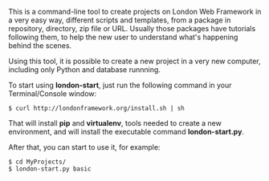 This is a command-line tool to create projects on London Web Framework in a very easy way, different scripts and templates,
from a package in repository, directory, zip file or URL. Usually those packages have tutorials following them, to help
the new user to understand what's happening behind the scenes.

Using this tool, it is possible to create a new project in a very new computer, including only Python and database runnning.

To start using **london-start**, just run the following command in your Terminal/Console window:

    $ curl http://londonframework.org/install.sh | sh

That will install **pip** and **virtualenv**, tools needed to create a new environment, and will install the executable
command **london-start.py**.

After that, you can start to use it, for example:

    $ cd MyProjects/
    $ london-start.py basic

